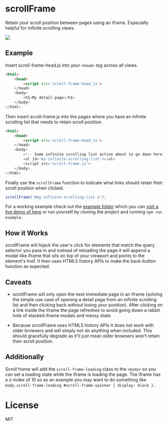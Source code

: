 # scrollFrame

Retain your scroll position between pages using an iframe. Especially helpful for infinite scrolling views.

![](http://www.explainxkcd.com/wiki/images/5/56/infinite_scrolling.png)

## Example

Insert scroll-frame-head.js into your `<head>` tag across all views.

````html
<html>
    <head>
        <script src='scroll-frame-head.js'>
    </head>
    <body>
        <h1>My detail page</h1>
    </body>
</html>
````

Then insert scroll-frame.js into the pages where you have an infinite scrolling list that needs to retain scroll position.

````html
<html>
    <head>
        <script src='scroll-frame-head.js'>
    </head>
    <body>
        <!-- Some infinite scrolling list action about to go down here -->
        <ul id='my-infinite-scrolling-list'></ul>
        <script src='scroll-frame.js'>
    </body>
</html>
````

Finally use the `scrollFrame` function to indicate what links should retain their scroll position when clicked.

````javascript
scrollFrame('#my-infinite-scrolling-list a');
````

For a working example check out the [example folder](https://github.com/artsy/scroll-frame/tree/master/example) which you can [visit a live demo of here](http://artsy.github.io/scroll-frame/demo.html) or run yourself by cloning the project and running `npm run example`.

## How it Works

scrollFrame will hijack the user's click for elements that match the query selector you pass in and instead of reloading the page it will append a modal-like iframe that sits on top of your viewport and points to the element's href. It then uses HTML5 history APIs to make the back-button function as expected.

## Caveats

* scrollFrame will only open the next immediate page in an iframe (solving the simple use case of opening a detail page from an infinite scrolling list and then clicking back without losing your position). After clicking on a link inside the iframe the page refreshes to avoid going down a rabbit hole of stacked iframe modals and messy state.

* Because scrollFrame uses HTML5 history APIs it does not work with older browsers and will simply not do anything when included. This should gracefully degrade as it'll just mean older browsers won't retain their scroll position.

## Additionally

Scroll frame will add the `scroll-frame-loading` class to the `<body>` so you can set a loading state while the iframe is loading the page. The iframe has a z-index of 10 so as an example you may want to do something like `body.scroll-frame-loading #scroll-frame-spinner { display: block }`.

# License

MIT
